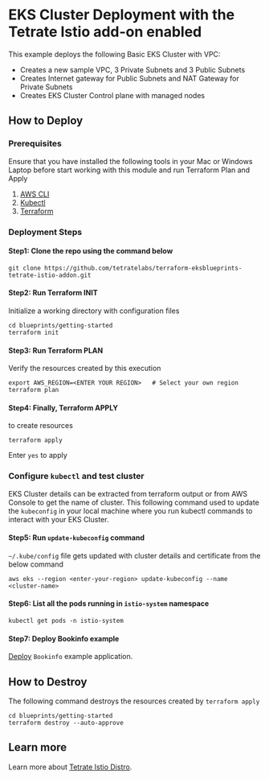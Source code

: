 # EKS Cluster Deployment with the Tetrate Istio add-on enabled

This example deploys the following Basic EKS Cluster with VPC:

- Creates a new sample VPC, 3 Private Subnets and 3 Public Subnets
- Creates Internet gateway for Public Subnets and NAT Gateway for Private Subnets
- Creates EKS Cluster Control plane with managed nodes

## How to Deploy

### Prerequisites

Ensure that you have installed the following tools in your Mac or Windows Laptop before start working with this module and run Terraform Plan and Apply

1. [AWS CLI](https://docs.aws.amazon.com/cli/latest/userguide/install-cliv2.html)
2. [Kubectl](https://Kubernetes.io/docs/tasks/tools/)
3. [Terraform](https://learn.hashicorp.com/tutorials/terraform/install-cli)

### Deployment Steps

#### Step1: Clone the repo using the command below

```shell script
git clone https://github.com/tetratelabs/terraform-eksblueprints-tetrate-istio-addon.git
```

#### Step2: Run Terraform INIT

Initialize a working directory with configuration files

```shell script
cd blueprints/getting-started
terraform init
```

#### Step3: Run Terraform PLAN

Verify the resources created by this execution

```shell script
export AWS_REGION=<ENTER YOUR REGION>   # Select your own region
terraform plan
```

#### Step4: Finally, Terraform APPLY

to create resources

```shell script
terraform apply
```

Enter `yes` to apply

### Configure `kubectl` and test cluster

EKS Cluster details can be extracted from terraform output or from AWS Console to get the name of cluster.
This following command used to update the `kubeconfig` in your local machine where you run kubectl commands to interact with your EKS Cluster.

#### Step5: Run `update-kubeconfig` command

`~/.kube/config` file gets updated with cluster details and certificate from the below command

```shell script
aws eks --region <enter-your-region> update-kubeconfig --name <cluster-name>
```

#### Step6: List all the pods running in `istio-system` namespace

```shell script
kubectl get pods -n istio-system
```

#### Step7: Deploy Bookinfo example

[Deploy](https://istio.io/latest/docs/examples/bookinfo/) `Bookinfo` example application.

## How to Destroy

The following command destroys the resources created by `terraform apply`

```shell script
cd blueprints/getting-started
terraform destroy --auto-approve
```

<!--- BEGIN_TF_DOCS --->
<!--- END_TF_DOCS --->

## Learn more

Learn more about [Tetrate Istio Distro](https://istio.tetratelabs.io/).
